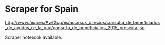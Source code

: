 Scraper for Spain
=========================

<http://www.fega.es/PwfGcp/es/accesos_directos/consulta_de_beneficiarios_de_ayudas_de_la_pac/consulta_de_beneficiarios_2015_presenta.jsp>

Scraper notebook available.
